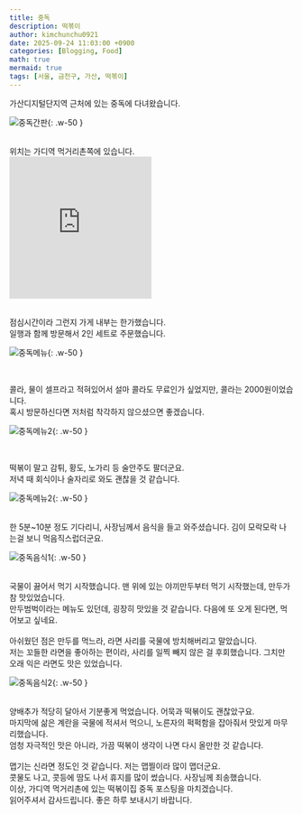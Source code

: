 ```yaml
---
title: 중독
description: 떡볶이
author: kimchunchu0921
date: 2025-09-24 11:03:00 +0900
categories: [Blogging, Food]
math: true
mermaid: true
tags: [서울, 금천구, 가산, 떡볶이]
---
```


가산디지털단지역 근처에 있는 중독에 다녀왔습니다. 

![중독간판](/assets/img/post/2025-09/1.jpeg){: .w-50 }

<br/>
위치는 가디역 먹거리촌쪽에 있습니다. 


<div style="display: flex; justify-content: start; align-items: center; width: 100%; "><iframe src="https://www.google.com/maps/embed?pb=!1m18!1m12!1m3!1d3166.1699186456885!2d126.87645527610177!3d37.480316429067194!2m3!1f0!2f0!3f0!3m2!1i1024!2i768!4f13.1!3m3!1m2!1s0x357b615401b1c41f%3A0xb07c584470b8aa62!2z7KSR64-F67O47KCQ!5e0!3m2!1sko!2skr!4v1758682569473!5m2!1sko!2skr" width="50%"  style="aspect-ratio: 1 / 1; border:0;" allowfullscreen="" loading="lazy" referrerpolicy="no-referrer-when-downgrade"></iframe></div>

<br/>

점심시간이라 그런지 가게 내부는 한가했습니다.<br/>
일행과 함께 방문해서 2인 세트로 주문했습니다.

![중독메뉴](/assets/img/post/2025-09/3.jpeg){: .w-50 } 

<br/>

콜라, 물이 셀프라고 적혀있어서 설마 콜라도 무료인가 싶었지만, 콜라는 2000원이었습니다.<br/> 
혹시 방문하신다면 저처럼 착각하지 않으셨으면 좋겠습니다.

![중독메뉴2](/assets/img/post/2025-09/2.jpeg){: .w-50 } 

<br/>

떡볶이 말고 감튀, 황도, 노가리 등 술안주도 팔더군요.<br/> 
저녁 때 회식이나 술자리로 와도 괜찮을 것 같습니다. 

![중독메뉴2](/assets/img/post/2025-09/4.jpeg){: .w-50 } 

<br/>
한 5분~10분 정도 기다리니, 사장님께서 음식을 들고 와주셨습니다. 김이 모락모락 나는걸 보니 먹음직스럽더군요.

![중독음식1](/assets/img/post/2025-09/5.jpeg){: .w-50 }

<br/>
국물이 끓어서 먹기 시작했습니다. 맨 위에 있는 야끼만두부터 먹기 시작했는데, 만두가 참 맛있었습니다.<br/> 
만두범벅이라는 메뉴도 있던데, 굉장히 맛있을 것 같습니다. 다음에 또 오게 된다면, 먹어보고 싶네요.<br/> <br/> 
아쉬웠던 점은 만두를 먹느라, 라면 사리를 국물에 방치해버리고 말았습니다. <br/>
저는 꼬들한 라면을 좋아하는 편이라, 사리를 일찍 빼지 않은 걸 후회했습니다. 그치만 오래 익은 라면도 맛은 있었습니다.

![중독음식2](/assets/img/post/2025-09/6.jpeg){: .w-50 }

<br/>
양배추가 적당히 달아서 기분좋게 먹었습니다. 어묵과 떡볶이도 괜찮았구요. <br/>
마지막에 삶은 계란을 국물에 적셔서 먹으니, 노른자의 퍽퍽함을 잡아줘서 맛있게 마무리했습니다. <br/>
엄청 자극적인 맛은 아니라, 가끔 떡볶이 생각이 나면 다시 올만한 것 같습니다.<br/> 

<br/>
맵기는 신라면 정도인 것 같습니다. 저는 맵찔이라 많이 맵더군요. <br/>
콧물도 나고, 콧등에 땀도 나서 휴지를 많이 썼습니다. 사장님께 죄송했습니다. 

<br/> 
이상, 가디역 먹거리촌에 있는 떡볶이집 중독 포스팅을 마치겠습니다. <br/> 
읽어주셔서 감사드립니다. 좋은 하루 보내시기 바랍니다.
